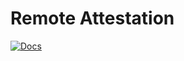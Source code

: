 # Remote Attestation

[![Docs](https://img.shields.io/badge/docs-rust-brightgreen?style=for-the-badge)](https://project-oak.github.io/oak/doc/oak_remote_attestation/index.html)
